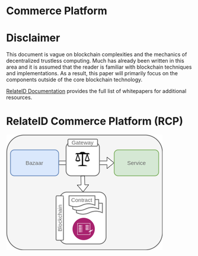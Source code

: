 # Commerce Platform

# Disclaimer
This document is vague on blockchain complexities and the mechanics of decentralized trustless computing. Much has already been written in this area and it is assumed that the reader is familiar with blockchain techniques and implementations. As a result, this paper will primarily focus on the components outside of the core blockchain technology.

[RelateID Documentation](../README.md) provides the full list of whitepapers for additional resources.

# RelateID Commerce Platform (RCP)

![Meta](images/gateway.png)
